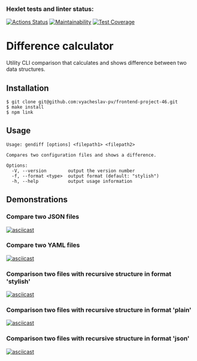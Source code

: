 ### Hexlet tests and linter status:
[![Actions Status](https://github.com/vyacheslav-pv/frontend-project-46/workflows/hexlet-check/badge.svg)](https://github.com/vyacheslav-pv/frontend-project-46/actions)
[![Maintainability](https://api.codeclimate.com/v1/badges/cb54ed6b9556db85d48a/maintainability)](https://codeclimate.com/github/vyacheslav-pv/frontend-project-46/maintainability)
[![Test Coverage](https://api.codeclimate.com/v1/badges/cb54ed6b9556db85d48a/test_coverage)](https://codeclimate.com/github/vyacheslav-pv/frontend-project-46/test_coverage)
# Difference calculator
Utility CLI comparison that calculates and shows difference between two data structures.
## Installation
```
$ git clone git@github.com:vyacheslav-pv/frontend-project-46.git
$ make install
$ npm link
```
## Usage
``` 
Usage: gendiff [options] <filepath1> <filepath2>

Compares two configuration files and shows a difference.

Options:
  -V, --version        output the version number
  -f, --format <type>  output format (default: "stylish")
  -h, --help           output usage information
```
## Demonstrations

### Compare two JSON files
[![asciicast](https://asciinema.org/a/QjquMpEcfMYwI90hvycGcPyFy.svg)](https://asciinema.org/a/QjquMpEcfMYwI90hvycGcPyFy)
### Compare two YAML files
[![asciicast](https://asciinema.org/a/S8NVWqiQYXI6SuvurvrW4aUr3.svg)](https://asciinema.org/a/S8NVWqiQYXI6SuvurvrW4aUr3)
### Comparison two files with recursive structure in format 'stylish'
[![asciicast](https://asciinema.org/a/7g5LkMA3Ni39uVIXchwPy0nUV.svg)](https://asciinema.org/a/7g5LkMA3Ni39uVIXchwPy0nUV)
### Comparison two files with recursive structure in format 'plain'
[![asciicast](https://asciinema.org/a/52sf0iwiwXoxUGOR5VBnDWipP.svg)](https://asciinema.org/a/52sf0iwiwXoxUGOR5VBnDWipP)
### Comparison two files with recursive structure in format 'json'
[![asciicast](https://asciinema.org/a/RbxpWclnHydCEX7MmVVsrrmHc.svg)](https://asciinema.org/a/RbxpWclnHydCEX7MmVVsrrmHc)